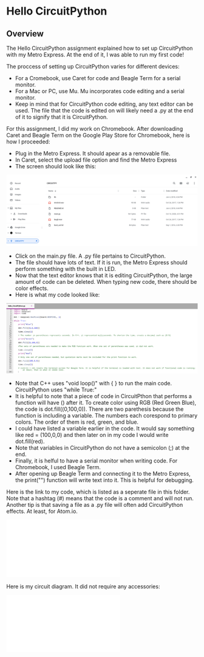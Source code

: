 # Hello CircuitPython
## Overview

The Hello CircuitPython assignment explained how to set up CircuitPython with my Metro Express. At the end of it, I was able to run my first code!

The proccess of setting up CircuitPython varies for different devices:

* For a Cromebook, use Caret for code and Beagle Term for a serial monitor.
* For a Mac or PC, use Mu. Mu incorporates code editing and a serial monitor.
* Keep in mind that for CircuitPython code editing, any text editor can be used. The file that the code is edited on will likely need a .py at the end of it to signify that it is CircuitPython.

For this assignment, I did my work on Chromebook. After downloading Caret and Beagle Term on the Google Play Store for Chromebook, here is how I proceeded:

* Plug in the Metro Express. It should apear as a removable file. 
* In Caret, select the upload file option and find the Metro Express
* The screen should look like this:

![Metro Express Pop-Up](/Hello_CircuitPython/Luke-Engineering_III-Metro_Express_Pop_Up.png)

* Click on the main.py file. A .py file pertains to CircuitPython.
* The file should have lots of text. If it is run, the Metro Express should perform something with the built in LED.
* Now that the text editor knows that it is editing CircuitPython, the large amount of code can be deleted. When typing new code, there should be color effects.
* Here is what my code looked like: 

![Hello_CircuitPython Code Screenshot](/Hello_CircuitPython/Luke-Engineering_III-Hello_CircuitPython_Screenshot.png)

* Note that C++ uses "void loop()" with { } to run the main code. CircuitPython uses  "while True:" 
* It is helpful to note that a piece of code in CircuitPthon that performs a function will have () after it. To create color using RGB (Red Green Blue), the code is dot.fill((0,100,0)). There are two parethesis because the function is including a variable. The numbers each corespond to primary colors. The order of them is red, green, and blue.
* I could have listed a variable earlier in the code. It would say something like red = (100,0,0) and then later on in my code I would write dot.fill(red).
* Note that variables in CircuitPython do not have a semicolon (;) at the end.
* Finally, it is helful to have a serial monitor when writing code. For Chromebook, I used Beagle Term.
* After opening up Beagle Term and connecting it to the Metro Express, the print("") function will write text into it. This is helpful for debugging. 

Here is the link to my code, which is listed as a seperate file in this folder. Note that a hashtag (#) means that the code is a comment and will not run. Another tip is that saving a file as a .py file will often add CircuitPython effects. At least, for Atom.io.

![Hello_CircuitPython Code](/Hello_CircuitPython/Luke-Engineering_III-Hello_CircuitPython.py)

Here is my circuit diagram. It did not require any accessories:

![Hello_CircuitPython Circuit Diagram](/Hello_CircuitPython/Luke-Engineering_III-Hello_CircuitPython_Circuit_Diagram.pdf)
